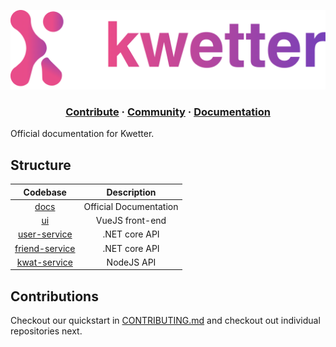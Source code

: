 ![logo](./assets/logo_full.png)


<h3 align="center">
  <a href=""md">Contribute</a>
  <span> · </span>
  <a href="">Community</a>
  <span> · </span>
  <a href="">Documentation</a>
</h3>

Official documentation for Kwetter.

## Structure
| Codebase                                                      |      Description          | 
| :-----------------------------------------------------------: | :-----------------------: | 
| [docs](https://github.com/kwetterr/docs)                      | Official Documentation    |
| [ui](https://github.com/kwetterr/ui)                          | VueJS front-end           |
| [user-service](https://github.com/kwetterr/user-service)      | .NET core API             |
| [friend-service](https://github.com/kwetterr/friend-service)  | .NET core API             |
| [kwat-service](https://github.com/kwetterr/kwat-service)      | NodeJS API                |

## Contributions
Checkout our quickstart in [CONTRIBUTING.md](CONTRIBUTING.md) and checkout out individual repositories next.